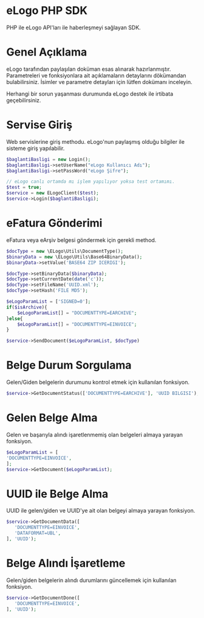 # eLogo PHP SDK 
PHP ile eLogo API'ları ile haberleşmeyi sağlayan SDK.

# Genel Açıklama

eLogo tarafından paylaşılan doküman esas alınarak hazırlanmıştır. Parametreleri ve fonksiyonlara ait açıklamaların detaylarını dökümandan bulabilirsiniz. 
İsimler ve parametre detayları için lütfen dokümanı inceleyin.  

Herhangi bir sorun yaşanması durumunda eLogo destek ile irtibata geçebilirsiniz.

# Servise Giriş

Web servislerine giriş methodu. eLogo'nun paylaşmış olduğu bilgiler ile sisteme giriş yapılabilir.
````php
$baglantiBasligi = new Login();
$baglantiBasligi->setUserName("eLogo Kullanıcı Adı");
$baglantiBasligi->setPassWord("eLogo Şifre");

// eLogo canlı ortamda mı işlem yapılıyor yoksa test ortamımı.
$test = true;
$service = new ELogoClient($test);
$service->Login($baglantiBasligi);
````

# eFatura Gönderimi

eFatura veya eArşiv belgesi göndermek için gerekli method.
````php
$docType = new \ELogo\Utils\DocumentType();
$binaryData = new \ELogo\Utils\Base64BinaryData();
$binaryData->setValue('BASE64 ZIP ICERIGI');

$docType->setBinaryData($binaryData);
$docType->setCurrentDate(date('c'));
$docType->setFileName('UUID.xml');
$docType->setHash('FILE MD5');

$eLogoParamList = ['SIGNED=0'];
if($isArchive){
    $eLogoParamList[] = "DOCUMENTTYPE=EARCHIVE";
}else{
    $eLogoParamList[] = "DOCUMENTTYPE=EINVOICE";
}

$service->SendDocument($eLogoParamList, $docType)
````

# Belge Durum Sorgulama

Gelen/Giden belgelerin durumunu kontrol etmek için kullanılan fonksiyon.
````php
$service->GetDocumentStatus(['DOCUMENTTYPE=EARCHIVE'], 'UUID BILGISI');
````

# Gelen Belge Alma

Gelen ve başarıyla alındı işaretlenmemiş olan belgeleri almaya yarayan fonksiyon.
````php
$eLogoParamList = [
'DOCUMENTTYPE=EINVOICE',
];
$service->GetDocument($eLogoParamList);
````

# UUID ile Belge Alma

UUID ile gelen/giden ve UUID'ye ait olan belgeyi almaya yarayan fonksiyon.
````php
$service->GetDocumentData([
   'DOCUMENTTYPE=EINVOICE',
   'DATAFORMAT=UBL',
], 'UUID');
````

# Belge Alındı İşaretleme

Gelen/giden belgelerin alındı durumlarını güncellemek için kullanılan fonksiyon.
````php
$service->GetDocumentDone([
   'DOCUMENTTYPE=EINVOICE',
], 'UUID');
````




